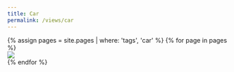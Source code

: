 ```yaml
---
title: Car
permalink: /views/car
---
```


<div class='d-flex flex-row flex-wrap'>
  {% assign pages = site.pages | where: 'tags', 'car' %}
  {% for page in pages %}
  <div class="col-3">
    <a href="{{ page.permalink }}">
      <img class="gallery-item-image" src="{{ page.image }}"/>
    </a>
  </div>
  {% endfor %}
</div>
